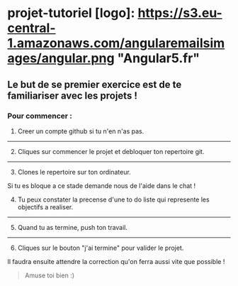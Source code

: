 # projet-tutoriel [logo]: https://s3.eu-central-1.amazonaws.com/angularemailsimages/angular.png "Angular5.fr"

## Le but de se premier exercice est de te familiariser avec les projets !

### Pour commencer :

1. Creer un compte github si tu n'en n'as pas.
---
2. Cliques sur commencer le projet et debloquer ton repertoire git.
---
3. Clones le repertoire sur ton ordinateur.

Si tu es bloque a ce stade demande nous de l'aide dans le chat !

4. Tu peux constater la precense d'une to do liste qui represente les objectifs a realiser.
---
5. Quand tu as termine, push ton travail.
---
6. Cliques sur le bouton "j'ai termine" pour valider le projet.

Il faudra ensuite attendre la correction qu'on ferra aussi vite que possible !

> Amuse toi bien :)
